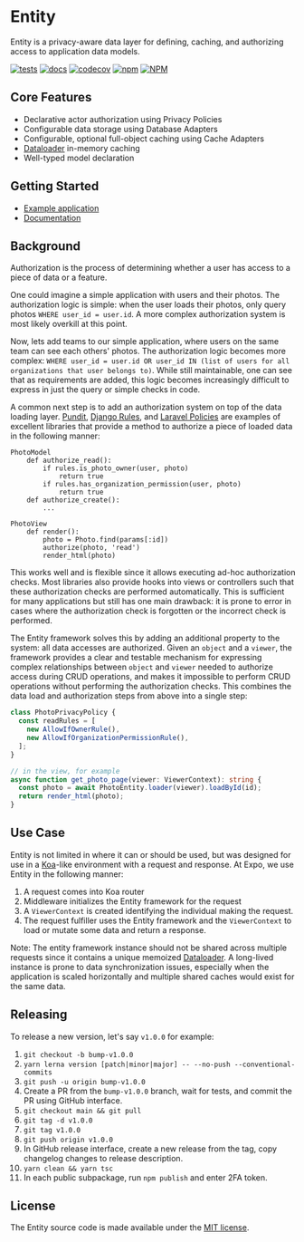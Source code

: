 # Entity

Entity is a privacy-aware data layer for defining, caching, and authorizing access to application data models.

[![tests](https://github.com/expo/entity/workflows/tests/badge.svg)](https://github.com/expo/entity/actions?query=workflow%3Atests)
[![docs](https://github.com/expo/entity/workflows/docs/badge.svg)](https://expo.github.io/entity/)
[![codecov](https://codecov.io/gh/expo/entity/branch/main/graph/badge.svg)](https://codecov.io/gh/expo/entity)
[![npm](https://img.shields.io/npm/v/@expo/entity)](https://www.npmjs.com/package/@expo/entity)
[![NPM](https://img.shields.io/npm/l/@expo/entity)](https://www.npmjs.com/package/@expo/entity)

## Core Features

- Declarative actor authorization using Privacy Policies
- Configurable data storage using Database Adapters
- Configurable, optional full-object caching using Cache Adapters
- [Dataloader](https://github.com/graphql/dataloader) in-memory caching
- Well-typed model declaration

## Getting Started

- [Example application](packages/entity-example)
- [Documentation](https://expo.github.io/entity/)


## Background

Authorization is the process of determining whether a user has access to a piece of data or a feature.

One could imagine a simple application with users and their photos. The authorization logic is simple: when the user loads their photos, only query photos `WHERE user_id = user.id`. A more complex authorization system is most likely overkill at this point.

Now, lets add teams to our simple application, where users on the same team can see each others' photos. The authorization logic becomes more complex: `WHERE user_id = user.id OR user_id IN (list of users for all organizations that user belongs to)`. While still maintainable, one can see that as requirements are added, this logic becomes increasingly difficult to express in just the query or simple checks in code.

A common next step is to add an authorization system on top of the data loading layer. [Pundit](https://github.com/varvet/pundit), [Django Rules](https://github.com/dfunckt/django-rules), and [Laravel Policies](https://laravel.com/docs/authorization) are examples of excellent libraries that provide a method to authorize a piece of loaded data in the following manner:

```
PhotoModel
    def authorize_read():
        if rules.is_photo_owner(user, photo)
            return true
        if rules.has_organization_permission(user, photo)
            return true
    def authorize_create():
        ...

PhotoView
    def render():
        photo = Photo.find(params[:id])
        authorize(photo, 'read')
        render_html(photo)
```

This works well and is flexible since it allows executing ad-hoc authorization checks. Most libraries also provide hooks into views or controllers such that these authorization checks are performed automatically. This is sufficient for many applications but still has one main drawback: it is prone to error in cases where the authorization check is forgotten or the incorrect check is performed.

The Entity framework solves this by adding an additional property to the system: all data accesses are authorized. Given an `object` and a `viewer`, the framework provides a clear and testable mechanism for expressing complex relationships between `object` and `viewer` needed to authorize access during CRUD operations, and makes it impossible to perform CRUD operations without performing the authorization checks. This combines the data load and authorization steps from above into a single step:

```typescript
class PhotoPrivacyPolicy {
  const readRules = [
    new AllowIfOwnerRule(),
    new AllowIfOrganizationPermissionRule(),
  ];
}

// in the view, for example
async function get_photo_page(viewer: ViewerContext): string {
  const photo = await PhotoEntity.loader(viewer).loadById(id);
  return render_html(photo);
}
```

## Use Case

Entity is not limited in where it can or should be used, but was designed for use in a [Koa](https://koajs.com/)-like environment with a request and response. At Expo, we use Entity in the following manner:
1. A request comes into Koa router
1. Middleware initializes the Entity framework for the request
1. A `ViewerContext` is created identifying the individual making the request.
1. The request fulfiller uses the Entity framework and the `ViewerContext` to load or mutate some data and return a response.

Note: The entity framework instance should not be shared across multiple requests since it contains a unique memoized [Dataloader](https://github.com/graphql/dataloader#class-dataloader). A long-lived instance is prone to data synchronization issues, especially when the application is scaled horizontally and multiple shared caches would exist for the same data.

## Releasing

To release a new version, let's say `v1.0.0` for example:
1. `git checkout -b bump-v1.0.0`
1. `yarn lerna version [patch|minor|major] -- --no-push --conventional-commits`
1. `git push -u origin bump-v1.0.0`
1. Create a PR from the `bump-v1.0.0` branch, wait for tests, and commit the PR using GitHub interface.
1. `git checkout main && git pull`
1. `git tag -d v1.0.0`
1. `git tag v1.0.0`
1. `git push origin v1.0.0`
1. In GitHub release interface, create a new release from the tag, copy changelog changes to release description.
1. `yarn clean && yarn tsc`
1. In each public subpackage, run `npm publish` and enter 2FA token.

## License

The Entity source code is made available under the [MIT license](LICENSE).
